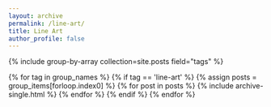 ```yaml
---
layout: archive
permalink: /line-art/
title: Line Art
author_profile: false
---
```


{% include group-by-array collection=site.posts field="tags" %}

{% for tag in group_names %}
  {% if tag == 'line-art' %}
    {% assign posts = group_items[forloop.index0] %}
    {% for post in posts %}
      {% include archive-single.html %}
    {% endfor %}
  {% endif %}
{% endfor %}


